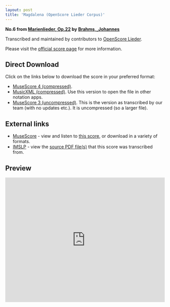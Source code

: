 ```yaml
---
layout: post
title: 'Magdalena (OpenScore Lieder Corpus)'
---
```


__No.6 from [Marienlieder, Op.22](https://fourscoreandmore.org/OpenScore/Brahms%2C_Johannes/Marienlieder%2C_Op.22/) by [Brahms,_Johannes](https://fourscoreandmore.org/OpenScore/Brahms%2C_Johannes)__

Transcribed and maintained by contributors to [OpenScore Lieder].

Please visit the [official score page] for more information.

[official score page]: https://musescore.com/openscore-lieder-corpus/scores/8702982
[OpenScore Lieder]: https://musescore.com/openscore-lieder-corpus

## Direct Download

Click on the links below to download the score in your preferred format:
- [MuseScore 4 (compressed)](https://fourscoreandmore.org/OpenScore/Brahms%2C_Johannes/Marienlieder%2C_Op.22/6_Magdalena.mscz).
- [MusicXML (compressed)](https://fourscoreandmore.org/OpenScore/Brahms%2C_Johannes/Marienlieder%2C_Op.22/6_Magdalena.mxl). Use this version to open the file in other notation apps.
- [MuseScore 3 (uncompressed)](https://raw.githubusercontent.com/OpenScore/Lieder/refs/heads/main/scores/Brahms%2C_Johannes/Marienlieder%2C_Op.22/6_Magdalena/lc8702982.mscx). This is the version as transcribed by our team (with no updates etc.). It is uncompressed (so a larger file).

## External links

- [MuseScore] - view and listen to [this score][MuseScore], or download in a variety of formats.
- [IMSLP] - view the [source PDF file(s)][IMSLP] that this score was transcribed from.

[MuseScore]: https://musescore.com/score/8702982
[IMSLP]: https://imslp.org/wiki/Special:ReverseLookup/22901

## Preview

<iframe width="100%" height="394" src="https://musescore.com/openscore-lieder-corpus/scores/8702982/embed" frameborder="0" allowfullscreen allow="autoplay; fullscreen"></iframe>
